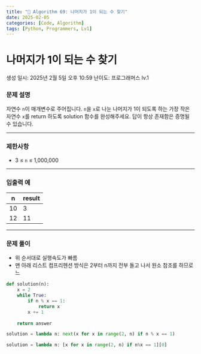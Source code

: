 ```yaml
---
title: "🧠 Algorithm 69: 나머지가 1이 되는 수 찾기"
date: 2025-02-05
categories: [Code, Algorithm]
tags: [Python, Programmers, Lv1]
---
```


# 나머지가 1이 되는 수 찾기

생성 일시: 2025년 2월 5일 오후 10:59
난이도: 프로그래머스 lv.1

### **문제 설명**

자연수 `n`이 매개변수로 주어집니다. `n`을 `x`로 나눈 나머지가 1이 되도록 하는 가장 작은 자연수 `x`를 return 하도록 solution 함수를 완성해주세요. 답이 항상 존재함은 증명될 수 있습니다.

---

### 제한사항

- 3 ≤ `n` ≤ 1,000,000

---

### 입출력 예

| n | result |
| --- | --- |
| 10 | 3 |
| 12 | 11 |

---

### 문제 풀이

- 위 순서대로 실행속도가 빠름
- 맨 아래 리스트 컴프리헨션 방식은 2부터 n까지 전부 돌고 나서 원소 참조를 하므로 느

```python
def solution(n):
    x = 2
    while True:
        if n % x == 1:
            return x
        x += 1
        
    return answer
```

```python
solution = lambda n: next(x for x in range(2, n) if n % x == 1)
```

```python
solution = lambda n: [x for x in range(2, n) if n%x == 1][0]
```